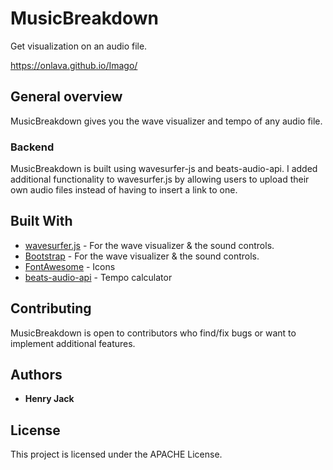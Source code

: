 # MusicBreakdown

Get visualization on an audio file.

https://onlava.github.io/Imago/

## General overview

MusicBreakdown gives you the wave visualizer and tempo of any audio file.

### Backend

MusicBreakdown is built using wavesurfer-js and beats-audio-api. I added additional functionality to wavesurfer.js by allowing users to upload their own audio files instead of having to insert a link to one.

## Built With

* [wavesurfer.js](https://wavesurfer-js.org/) - For the wave visualizer & the sound controls.
* [Bootstrap](https://getbootstrap.com/) - For the wave visualizer & the sound controls.
* [FontAwesome](https://fontawesome.com/) - Icons
* [beats-audio-api](https://github.com/JMPerez/beats-audio-api/) - Tempo calculator

## Contributing

MusicBreakdown is open to contributors who find/fix bugs or want to implement additional features.

## Authors

* **Henry Jack** 

## License

This project is licensed under the APACHE License.
